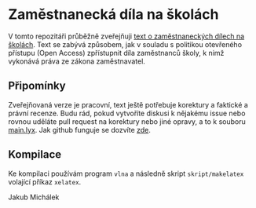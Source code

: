 Zaměstnanecká díla na školách
==============================

V tomto repozitáři průběžně zveřejňuji [text o zaměstnaneckých dílech na školách][zam-dila]. Text se zabývá způsobem, jak v souladu s politikou otevřeného přístupu (Open Access) zpřístupnit díla zaměstnanců školy, k nimž vykonává práva ze zákona zaměstnavatel.

[zam-dila]: main.pdf?raw=true

Připomínky
----------

Zveřejňovaná verze je pracovní, text ještě potřebuje korektury a faktické a právní recenze. Budu rád, pokud vytvoříte diskusi k nějakému issue nebo rovnou uděláte pull request na korektury nebo jiné opravy, a to k souboru [main.lyx][zam-dila-zdroj]. Jak github funguje se dozvíte [zde](https://guides.github.com/introduction/flow/index.html|zde).

[zam-dila-zdroj]: main.lyx

Kompilace
---------

Ke kompilaci používám program ``vlna`` a následně skript ``skript/makelatex`` volající příkaz ``xelatex``.

Jakub Michálek
